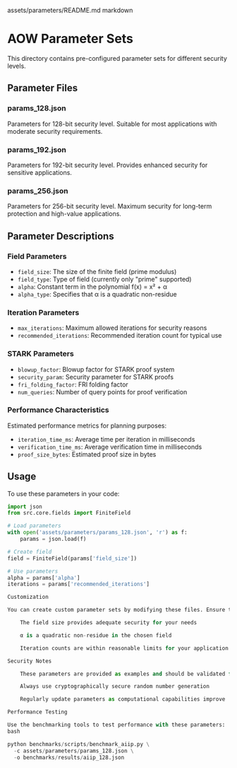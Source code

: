 
assets/parameters/README.md
markdown

# AOW Parameter Sets

This directory contains pre-configured parameter sets for different security levels.

## Parameter Files

### params_128.json
Parameters for 128-bit security level. Suitable for most applications with moderate security requirements.

### params_192.json
Parameters for 192-bit security level. Provides enhanced security for sensitive applications.

### params_256.json
Parameters for 256-bit security level. Maximum security for long-term protection and high-value applications.

## Parameter Descriptions

### Field Parameters
- `field_size`: The size of the finite field (prime modulus)
- `field_type`: Type of field (currently only "prime" supported)
- `alpha`: Constant term in the polynomial f(x) = x² + α
- `alpha_type`: Specifies that α is a quadratic non-residue

### Iteration Parameters
- `max_iterations`: Maximum allowed iterations for security reasons
- `recommended_iterations`: Recommended iteration count for typical use

### STARK Parameters
- `blowup_factor`: Blowup factor for STARK proof system
- `security_param`: Security parameter for STARK proofs
- `fri_folding_factor`: FRI folding factor
- `num_queries`: Number of query points for proof verification

### Performance Characteristics
Estimated performance metrics for planning purposes:
- `iteration_time_ms`: Average time per iteration in milliseconds
- `verification_time_ms`: Average verification time in milliseconds
- `proof_size_bytes`: Estimated proof size in bytes

## Usage

To use these parameters in your code:

```python
import json
from src.core.fields import FiniteField

# Load parameters
with open('assets/parameters/params_128.json', 'r') as f:
    params = json.load(f)

# Create field
field = FiniteField(params['field_size'])

# Use parameters
alpha = params['alpha']
iterations = params['recommended_iterations']

Customization

You can create custom parameter sets by modifying these files. Ensure that:

    The field size provides adequate security for your needs

    α is a quadratic non-residue in the chosen field

    Iteration counts are within reasonable limits for your application

Security Notes

    These parameters are provided as examples and should be validated for your specific use case

    Always use cryptographically secure random number generation

    Regularly update parameters as computational capabilities improve

Performance Testing

Use the benchmarking tools to test performance with these parameters:
bash

python benchmarks/scripts/benchmark_aiip.py \
  -c assets/parameters/params_128.json \
  -o benchmarks/results/aiip_128.json

